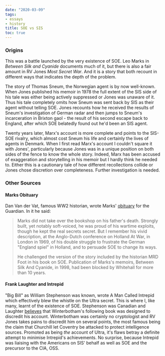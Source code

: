 ```yaml
---
date: "2020-03-09"
tags:
- essays
- history
title: SOE vs SIS
toc: true
---
```



### Origins

This was a battle launched by the very existence of SOE. Leo Marks in *Between Silk and
Cyanide* documents much of it, but there is also a fair amount in RV Jones *Most Secret War*.
And it is a story that both recount in different ways that indicates the depth of the problem.

The story of Thomas Sneum, the Norwegian agent is by now well-known. When Jones published his
memoir in 1978 the full extent of the SIS side of his tale was either being actively suppressed
or Jones was unaware of it. Thus his tale completely omits how Sneum was sent back by SIS as
their agent without telling SOE. Jones recounts how he received the results of Sneum's
investigation of German radar and then jumps to Sneum's incarceration in Brixton gaol - the
result of his second escape back to England, after which SOE belatedly found out he'd been an
SIS agent. 

Twenty years later, Marx's account is more complete and points to the SIS-SOE rivalry, which
almost cost Sneum his life and certainly the lives of agents in Denmark. When I first read
Marx's account I couldn't square it with Jones', particularly because Jones was in a unique
position on both sides of the fence to know the whole story. Indeed, Marx has been accused of
exaggeration and storytelling in his memoir but I hardly think he needed to. Either this is a
cautionary tale of how different recollections collide or Jones chose discretion over
completeness. Further investigation is needed.

### Other Sources

#### Marks Obituary

Dan Van der Vat, famous WW2 historian, wrote Marks' [obituary](http://www.guardian.co.uk/news/2001/feb/02/guardianobituaries.filmnews) for the Guardian. In it he said:

>Marks did not take over the bookshop on his father's death. Strongly built,
yet notably soft-voiced, he was proud of his wartime exploits, though he kept the real secrets
secret. But I remember his vivid description, at the Anglo-Dutch conference on Holland At War,
in London in 1969, of his double struggle to frustrate the German "England spiel" in Holland,
and to persuade SOE to change its ways. 
>
>He challenged the version of the story included by the
historian MRD Foot in his book on SOE. Publication of Marks's memoirs, Between Silk And
Cyanide, in 1998, had been blocked by Whitehall for more than 10 years.

#### Frank Laughter and Intrepid

"Big Bill" as William Stephenson was known, wrote A Man Called Intrepid which effectively blew
the whistle on the Ultra secret. This is where I, like many, learnt of the existence of SOE.
Stephenson was Canadian and Laughter
[believes](http://www.laughtergenealogy.com/bin/history/ultra1.html) that Winterbotham's
following book was designed to discredit his account.  Winterbotham was certainly no
cryptologist and RV Jones takes pains to discredit him on several points, the most famous being
the claim that Churchill let Coventry be attacked to protect intelligence sources. Promoted as
being *the* account of Ultra, it's flaws betray a definite attempt to minimise Intrepid's
achievements. No surprise, because Intrepid was liaising with the Americans on SIS' behalf as
well as SOE and the precursor to the CIA, OSS.

[comment]:# ( vim: set tw=95 ts=4 sw=4 wrap et: )
